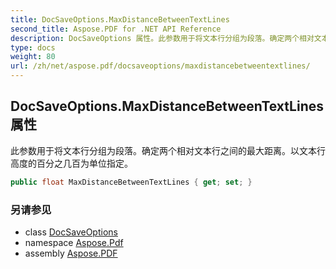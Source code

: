 ```yaml
---
title: DocSaveOptions.MaxDistanceBetweenTextLines
second_title: Aspose.PDF for .NET API Reference
description: DocSaveOptions 属性。此参数用于将文本行分组为段落。确定两个相对文本行之间的最大距离。以文本行高度的百分之几百为单位指定。
type: docs
weight: 80
url: /zh/net/aspose.pdf/docsaveoptions/maxdistancebetweentextlines/
---
```

## DocSaveOptions.MaxDistanceBetweenTextLines 属性

此参数用于将文本行分组为段落。确定两个相对文本行之间的最大距离。以文本行高度的百分之几百为单位指定。

```csharp
public float MaxDistanceBetweenTextLines { get; set; }
```

### 另请参见

* class [DocSaveOptions](../)
* namespace [Aspose.Pdf](../../../aspose.pdf/)
* assembly [Aspose.PDF](../../../)